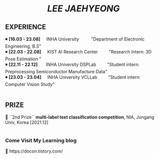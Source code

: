 <div align=center><h1><i> LEE JAEHYEONG </i></h1></div>

<div align=left><h2> EXPERIENCE </h2></div>

◾ **[16.03 - 23.08]** &nbsp; &nbsp; INHA University &nbsp; &nbsp; &nbsp; &nbsp; &nbsp;"Department of Electronic Engineering, B.S"  
◾ **[22.03 - 22.08]** &nbsp; &nbsp; KIST AI Research Center &nbsp; &nbsp; &nbsp; &nbsp; "Research Intern: 3D Pose Estimation "  
◾ **[22.11 - 22.12]** &nbsp; &nbsp; &nbsp; INHA University DSPLab &nbsp; &nbsp; &nbsp; &nbsp; "Student intern: Preprocessing Semiconductor Manufacture Data"  
◾ **[23.03 - 23.04]** &nbsp; &nbsp; INHA University VCLLab &nbsp; &nbsp; &nbsp; &nbsp; "Student intern: Computer Vision Study"  
<br>

<div align=left><h2> PRIZE </h2></div>  
🥈 ``2nd Prize`` <b> multi-label text classification competition</b>, NIA, Jungang Univ, Korea [2021.12]  
<br>
<br>

<!-- 
<div align=center><h2><i> STACKS </i></h2></div>
<div align=center> 
  <img src="https://img.shields.io/badge/python-181717?style=for-the-badge&logo=python&logoColor=white">
  <img src="https://img.shields.io/badge/c-181717?style=for-the-badge&logo=c&logoColor=white">
  <img src="https://img.shields.io/badge/c++-181717?style=for-the-badge&logo=c%2B%2B&logoColor=white">
  <img src="https://img.shields.io/badge/java-181717?style=for-the-badge&logo=java&logoColor=white">
  <br>
  
  <img src="https://img.shields.io/badge/pytorch-181717?style=for-the-badge&logo=pytorch&logoColor=white"> 
  <img src="https://img.shields.io/badge/tensorflow-181717?style=for-the-badge&logo=tensorflow&logoColor=white">
  <img src="https://img.shields.io/badge/numpy-181717?style=for-the-badge&logo=numpy&logoColor=white">
  <br>
  
  <img src="https://img.shields.io/badge/linux-181717?style=for-the-badge&logo=linux&logoColor=white"> 
  <img src="https://img.shields.io/badge/github-181717?style=for-the-badge&logo=github&logoColor=white">
  <img src="https://img.shields.io/badge/git-181717?style=for-the-badge&logo=git&logoColor=white">
  <br>
</div>
<br> -->

<div align=left><h3> Come Visit My Learning blog </h3></div>  
🥂 https://docon.tistory.com/
<br>
